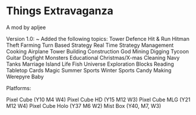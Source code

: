 Things Extravaganza
===================

A mod by apljee


Version 1.0:
~ Added the following topics:
Tower Defence
Hit & Run
Hitman
Theft
Farming
Turn Based Strategy
Real Time Strategy
Management
Cooking
Airplane
Tower Building
Construction
God
Mining
Digging
Tycoon
Guitar
Dogfight
Monsters
Educational
Christmas/X-mas
Cleaning
Navy
Tanks
Marriage
Island Life
Fish
Universe
Exploration
Blocks
Reading
Tabletop
Cards
Magic
Summer Sports
Winter Sports
Candy Making
Werepyre
Baby

Platforms:

Pixel Cube (Y10 M4 W4)
Pixel Cube HD (Y15 M12 W3)
Pixel Cube MLG (Y21 M12 W4)
Pixel Cube Holo (Y37 M6 W2)
Mist Box (Y40, M7, W3)
